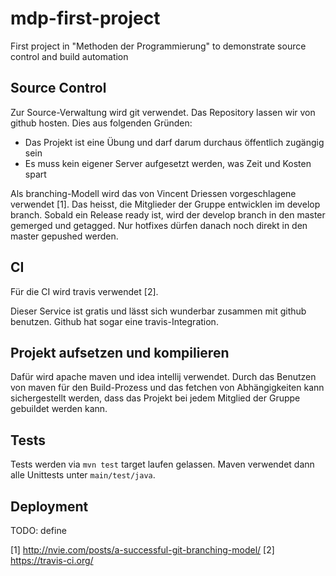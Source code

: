 mdp-first-project
=================

First project in "Methoden der Programmierung" to demonstrate source control and build automation

Source Control
--------------

Zur Source-Verwaltung wird git verwendet. Das Repository lassen wir von github hosten.
Dies aus folgenden Gründen:

 * Das Projekt ist eine Übung und darf darum durchaus öffentlich zugängig sein
 * Es muss kein eigener Server aufgesetzt werden, was Zeit und Kosten spart

Als branching-Modell wird das von Vincent Driessen vorgeschlagene verwendet [1].
Das heisst, die Mitglieder der Gruppe entwicklen im develop branch. Sobald
ein Release ready ist, wird der develop branch in den master gemerged und getagged.
Nur hotfixes dürfen danach noch direkt in den master gepushed werden.

CI
--

Für die CI wird travis verwendet [2].

Dieser Service ist gratis und lässt sich wunderbar zusammen mit github benutzen. Github hat sogar
eine travis-Integration.

Projekt aufsetzen und kompilieren
---------------------------------

Dafür wird apache maven und idea intellij verwendet. Durch das Benutzen von maven für den
Build-Prozess und das fetchen von Abhängigkeiten kann sichergestellt werden, dass das
Projekt bei jedem Mitglied der Gruppe gebuildet werden kann.

Tests
-----

Tests werden via `mvn test` target laufen gelassen. Maven verwendet dann alle Unittests unter
`main/test/java`.

Deployment
----------

TODO: define

[1] http://nvie.com/posts/a-successful-git-branching-model/
[2] https://travis-ci.org/

